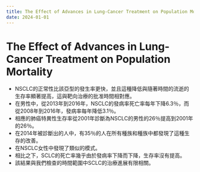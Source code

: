 ```yaml
---
title: The Effect of Advances in Lung-Cancer Treatment on Population Mortality
date: 2024-01-01
---
```

# The Effect of Advances in Lung-Cancer Treatment on Population Mortality

* NSCLC的正常性比該亞型的發生率更快，並且這種降低與隨著時間的流逝的生存率顯著提高，這與靶向治療的批准時間相對應。
* 在男性中，從2013年到2016年，NSCLC的發病率死亡率每年下降6.3％，而從2008年到2016年，發病率每年降低3.1％。
* 相應的肺癌特異性生存率從2001年診斷為NSCLC的男性的26％提高到2001年的26％。
* 在2014年被診斷出的人中，有35％的人在所有種族和種族中都發現了這種生存的改善。
* 在NSCLC女性中發現了類似的模式。
* 相比之下，SCLC的死亡率幾乎由於發病率下降而下降，生存率沒有提高。
* 該結果與我們檢查的時間範圍中SCLC的治療進展有限相關。
